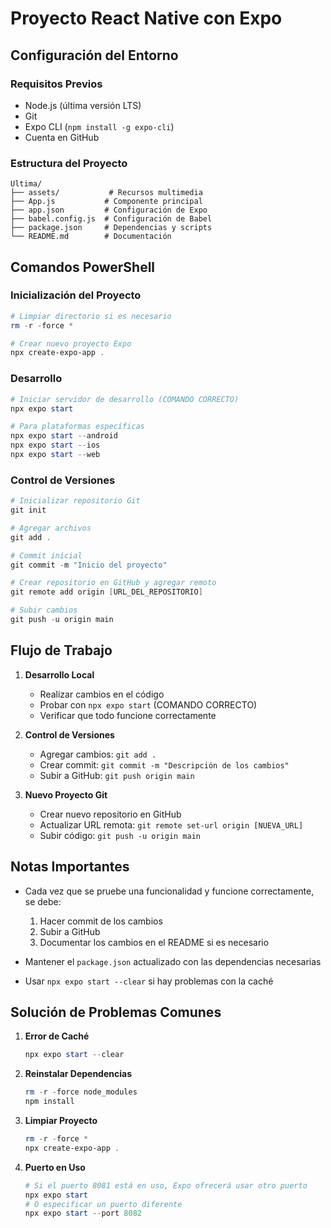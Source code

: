 # Proyecto React Native con Expo

## Configuración del Entorno

### Requisitos Previos
- Node.js (última versión LTS)
- Git
- Expo CLI (`npm install -g expo-cli`)
- Cuenta en GitHub

### Estructura del Proyecto
```
Ultima/
├── assets/           # Recursos multimedia
├── App.js           # Componente principal
├── app.json         # Configuración de Expo
├── babel.config.js  # Configuración de Babel
├── package.json     # Dependencias y scripts
└── README.md        # Documentación
```

## Comandos PowerShell

### Inicialización del Proyecto
```powershell
# Limpiar directorio si es necesario
rm -r -force *

# Crear nuevo proyecto Expo
npx create-expo-app .
```

### Desarrollo
```powershell
# Iniciar servidor de desarrollo (COMANDO CORRECTO)
npx expo start

# Para plataformas específicas
npx expo start --android
npx expo start --ios
npx expo start --web
```

### Control de Versiones
```powershell
# Inicializar repositorio Git
git init

# Agregar archivos
git add .

# Commit inicial
git commit -m "Inicio del proyecto"

# Crear repositorio en GitHub y agregar remoto
git remote add origin [URL_DEL_REPOSITORIO]

# Subir cambios
git push -u origin main
```

## Flujo de Trabajo

1. **Desarrollo Local**
   - Realizar cambios en el código
   - Probar con `npx expo start` (COMANDO CORRECTO)
   - Verificar que todo funcione correctamente

2. **Control de Versiones**
   - Agregar cambios: `git add .`
   - Crear commit: `git commit -m "Descripción de los cambios"`
   - Subir a GitHub: `git push origin main`

3. **Nuevo Proyecto Git**
   - Crear nuevo repositorio en GitHub
   - Actualizar URL remota: `git remote set-url origin [NUEVA_URL]`
   - Subir código: `git push -u origin main`

## Notas Importantes

- Cada vez que se pruebe una funcionalidad y funcione correctamente, se debe:
  1. Hacer commit de los cambios
  2. Subir a GitHub
  3. Documentar los cambios en el README si es necesario

- Mantener el `package.json` actualizado con las dependencias necesarias

- Usar `npx expo start --clear` si hay problemas con la caché

## Solución de Problemas Comunes

1. **Error de Caché**
   ```powershell
   npx expo start --clear
   ```

2. **Reinstalar Dependencias**
   ```powershell
   rm -r -force node_modules
   npm install
   ```

3. **Limpiar Proyecto**
   ```powershell
   rm -r -force *
   npx create-expo-app .
   ```

4. **Puerto en Uso**
   ```powershell
   # Si el puerto 8081 está en uso, Expo ofrecerá usar otro puerto
   npx expo start
   # O especificar un puerto diferente
   npx expo start --port 8082
   ```

